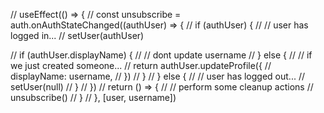 // useEffect(() => {
  //   const unsubscribe = auth.onAuthStateChanged((authUser) => {
  //     if (authUser) {
  //       // user has logged in...
  //       setUser(authUser)

  //       if (authUser.displayName) {
  //         // dont update username
  //       } else {
  //         // if we just created someone...
  //         return authUser.updateProfile({
  //           displayName: username,
  //         })
  //       }
  //     } else {
  //       // user has logged out...
  //       setUser(null)
  //     }
  //   })
  //   return () => {
  //     // perform some cleanup actions
  //     unsubscribe()
  //   }
  // }, [user, username])

  